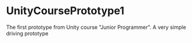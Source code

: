 # UnityCoursePrototype1
 The first prototype from Unity course "Junior Programmer". A very simple driving prototype
